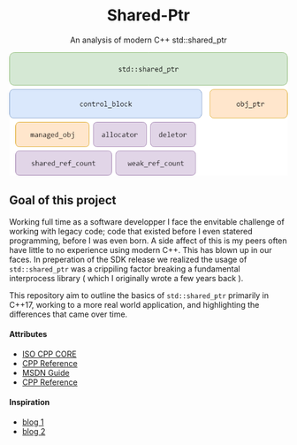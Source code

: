 <h1 align="center">Shared-Ptr</h1>
<p align="center">An analysis of modern C++ std::shared_ptr</p>
<p align="center"><img src ="https://github.com/prince-chrismc/Shared-Ptr/blob/master/Docs/Draw.io/Untitled%20Diagram.png" /></p>

## Goal of this project
Working full time as a software developper I face the envitable challenge of working with legacy code; code that existed before I even statered programming, before I was even born. A side affect of this is my peers often have little to no experience using modern C++. This has blown up in our faces. In preperation of the SDK release we realized the usage of `std::shared_ptr` was a crippiling factor breaking a fundamental interprocess library ( which I originally wrote a few years back ).

This repository aim to outline the basics of `std::shared_ptr` primarily in C++17, working to a more real world application, and highlighting the differences that came over time.

#### Attributes
* [ISO CPP CORE](https://isocpp.github.io/CppCoreGuidelines/CppCoreGuidelines#S-resource)
* [CPP Reference](http://en.cppreference.com/w/cpp/memory/shared_ptr)
* [MSDN Guide](https://msdn.microsoft.com/en-us/library/hh279669.aspx)
* [CPP Reference](http://en.cppreference.com/w/cpp/memory/enable_shared_from_this)

#### Inspiration
* [blog 1](https://www.bfilipek.com/2013/02/smart-pointers-gotchas.html)
* [blog 2](https://herbsutter.com/2012/06/05/gotw-105-smart-pointers-part-3-difficulty-710/)

